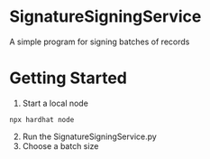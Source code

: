 # SignatureSigningService
A simple program for signing batches of records

# Getting Started
1. Start a local node

`npx hardhat node`

2. Run the SignatureSigningService.py
3. Choose a batch size
